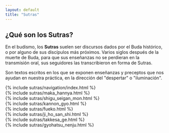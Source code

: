 ```yaml
---
layout: default
title: "Sutras"
---
```


<div class="sm:px-8 mt-9">
  <div class="mx-auto w-full max-w-7xl lg:px-8">
    <div id="sutras" class="relative px-8 py-20 sm:py-32 sm:px-24 bg-zinc-200">
      <div class="space-y-8">
        <h2 class="text-3xl font-bold tracking-tight sm:text-4xl">
          ¿Qué son los Sutras?
        </h2>
        <div class="flex">
          <div class="space-y-2 text-gray-600 text-justify">
            <p>En el budismo, los <b>Sutras</b> suelen ser discursos dados por el Buda histórico, o por alguno de sus discípulos más próximos. Varios siglos después de la muerte de Buda, para que sus enseñanzas no se perdieran en la transmisión oral, sus seguidores las transcribieron en forma de Sutras.</p>
            <p>Son textos escritos en los que se exponen enseñanzas y preceptos que nos ayudan en nuestra práctica, en la dirección del "despertar" o "iluminación".</p>
          </div>
        </div>
      </div>
      {% include sutras/navigation/index.html %}
      <div id="maka-hannya">
        {% include sutras/maka_hannya.html %}
      </div>
      <div id="shigu-seigan-mon" class="hidden">
        {% include sutras/shigu_seigan_mon.html %}
      </div>
      <div id="kannon-gyo" class="hidden">
        {% include sutras/kannon_gyo.html %}
      </div>
      <div id="fueko" class="hidden">
        {% include sutras/fueko.html %}
      </div>
      <div id="ji_ho_san_shi" class="hidden">
        {% include sutras/ji_ho_san_shi.html %}
      </div>
      <div id="takkesa_ge" class="hidden">
        {% include sutras/takkesa_ge.html %}
      </div>
      <div id="gyohatsu_nenju" class="hidden">
        {% include sutras/gyohatsu_nenju.html %}
      </div>
    </div>
  </div>
</div>
